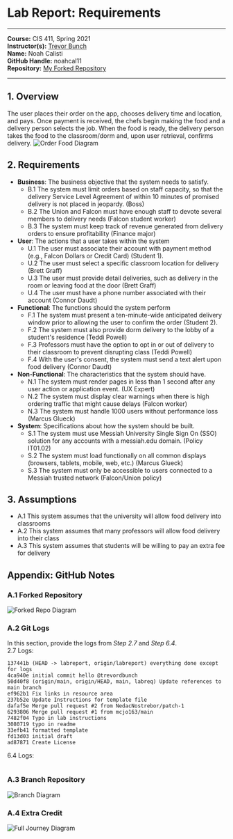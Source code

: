 # Lab Report: Requirements
___
**Course:** CIS 411, Spring 2021  
**Instructor(s):** [Trevor Bunch](https://github.com/trevordbunch)  
**Name:** Noah Calisti  
**GitHub Handle:** noahcal11  
**Repository:** [My Forked Repository](https://github.com/noahcal11/cis411_lab0_req)  
___

## 1. Overview
The user places their order on the app, chooses delivery time and location, and pays. Once payment is received, the chefs begin making the food and a delivery person selects the job. When the food is ready, the delivery person takes the food to the classroom/dorm and, upon user retrieval, confirms delivery.
![Order Food Diagram](/FoodDiagram.png) 

## 2. Requirements
- **Business**: The business objective that the system needs to satisfy.
  - B.1 The system must limit orders based on staff capacity, so that the delivery Service Level Agreement of within 10 minutes of promised delivery is not placed in jeopardy. (Boss)
  - B.2 The Union and Falcon must have enough staff to devote several members to delivery needs (Falcon student worker)
  - B.3 The system must keep track of revenue generated from delivery orders to ensure profitability (Finance major)
- **User**: The actions that a user takes within the system
  - U.1 The user must associate their account with payment method (e.g., Falcon Dollars or Credit Card) (Student 1).
  - U.2 The user must select a specific classroom location for delivery (Brett Graff)
  - U.3 The user must provide detail deliveries, such as delivery in the room or leaving food at the door (Brett Graff)
  - U.4 The user must have a phone number associated with their account (Connor Daudt)
- **Functional**: The functions should the system perform
  - F.1 The system must present a ten-minute-wide anticipated delivery window prior to allowing the user to confirm the order (Student 2).
  - F.2 The system must also provide dorm delivery to the lobby of a student's residence (Teddi Powell)
  - F.3 Professors must have the option to opt in or out of delivery to their classroom to prevent disrupting class (Teddi Powell)
  - F.4 With the user's consent, the system must send a text alert upon food delivery (Connor Daudt)
- **Non-Functional**: The characteristics that the system should have.
  - N.1 The system must render pages in less than 1 second after any user action or application event. (UX Expert)
  - N.2 The system must display clear warnings when there is high ordering traffic that might cause delays (Falcon worker)
  - N.3 The system must handle 1000 users without performance loss (Marcus Glueck)
- **System**: Specifications about how the system should be built.
  - S.1 The system must use Messiah University Single Sign On (SSO) solution for any accounts with a messiah.edu domain. (Policy IT01.02)
  - S.2 The system must load functionally on all common displays (browsers, tablets, mobile, web, etc.) (Marcus Glueck)
  - S.3 The system must only be accessible to users connected to a Messiah trusted network (Falcon/Union policy)

## 3. Assumptions
 - A.1 This system assumes that the university will allow food delivery into classrooms
 - A.2 This system assumes that many professors will allow food delivery into their class
 - A.3 This system assumes that students will be willing to pay an extra fee for delivery

## Appendix: GitHub Notes

### A.1 Forked Repository
![Forked Repo Diagram](/ForkedRepo.png)  

### A.2 Git Logs
In this section, provide the logs from *Step 2.7* and *Step 6.4*.  
2.7 Logs:
```
137441b (HEAD -> labreport, origin/labreport) everything done except for logs
4ca940e initial commit hello @trevordbunch
50d40f8 (origin/main, origin/HEAD, main, labreq) Update references to main branch
ef962b1 Fix links in resource area
237b52e Update Instructions for template file
dafaf5e Merge pull request #2 from NedacNostrebor/patch-1
6293806 Merge pull request #1 from mcjo163/main
7482f04 Typo in lab instructions
3080719 typo in readme
33efb41 formatted template
fd13d03 initial draft
ad87871 Create License
```
6.4 Logs:
```
```
### A.3 Branch Repository
![Branch Diagram](Branches.png)

### A.4 Extra Credit
![Full Journey Diagram](FullJourney.png)